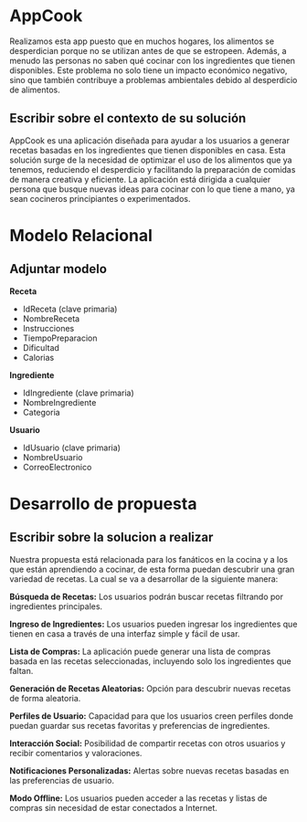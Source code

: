 # AppCook
Realizamos esta app puesto que en muchos hogares, los alimentos se desperdician porque no se utilizan antes de que se estropeen. Además, a menudo las personas no saben qué cocinar con los ingredientes que tienen disponibles. Este problema no solo tiene un impacto económico negativo, sino que también contribuye a problemas ambientales debido al desperdicio de alimentos.

## Escribir sobre el contexto de su solución
AppCook es una aplicación diseñada para ayudar a los usuarios a generar recetas basadas en los ingredientes que tienen disponibles en casa. Esta solución surge de la necesidad de optimizar el uso de los alimentos que ya tenemos, reduciendo el desperdicio y facilitando la preparación de comidas de manera creativa y eficiente. La aplicación está dirigida a cualquier persona que busque nuevas ideas para cocinar con lo que tiene a mano, ya sean cocineros principiantes o experimentados.

# Modelo Relacional
## Adjuntar modelo
**Receta**
  - IdReceta (clave primaria)
  - NombreReceta
  - Instrucciones
  - TiempoPreparacion
  - Dificultad
  - Calorias
    
**Ingrediente**
  - IdIngrediente (clave primaria)
  - NombreIngrediente
  - Categoria
    
**Usuario**
  - IdUsuario (clave primaria)
  - NombreUsuario
  - CorreoElectronico
    
# Desarrollo de propuesta 
## Escribir sobre la solucion a realizar
Nuestra propuesta está relacionada para los fanáticos en la cocina y a los que están aprendiendo a cocinar, de esta forma puedan descubrir una gran variedad de recetas. La cual se
va a desarrollar de la siguiente manera:

**Búsqueda de Recetas:** Los usuarios podrán buscar recetas filtrando por ingredientes principales.

**Ingreso de Ingredientes:** Los usuarios pueden ingresar los ingredientes que tienen en casa a través de una interfaz simple y fácil de usar.

**Lista de Compras:** La aplicación puede generar una lista de compras basada en las recetas seleccionadas, incluyendo solo los ingredientes que faltan.

**Generación de Recetas Aleatorias:** Opción para descubrir nuevas recetas de forma aleatoria.

**Perfiles de Usuario:** Capacidad para que los usuarios creen perfiles donde puedan guardar sus recetas favoritas y preferencias de ingredientes.

**Interacción Social:** Posibilidad de compartir recetas con otros usuarios y recibir comentarios y valoraciones.

**Notificaciones Personalizadas:** Alertas sobre nuevas recetas basadas en las preferencias de usuario.

**Modo Offline:** Los usuarios pueden acceder a las recetas y listas de compras sin necesidad de estar conectados a Internet.



